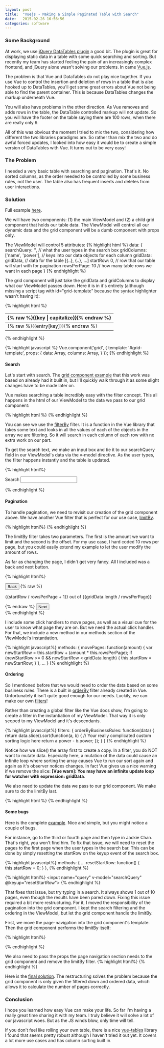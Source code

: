 ```yaml
---
layout: post
title:  "Vuejs - Making a Simple Paginated Table with Search"
date:   2015-02-26 16:56:56
categories: software
---
```

### Some Background
At work, we use [jQuery DataTables plugin][data-tables] a good bit. The plugin is great for displaying static data in a table with some quick searching and sorting. But recently my team has started feeling the pain of an increasingly complex frontend, and jQuery alone wasn't solving our problems. In came [Vue.js][vue-js].

The problem is that Vue and DataTables do not play nice together. If you use Vue to control the insertion and deletion of rows in a table that is also hooked up to DataTables, you'll get some great errors about Vue not being able to find the parent container. This is because DataTables changes the markup underneath Vue.

You will also have problems in the other direction. As Vue removes and adds rows in the table, the DataTable controlled markup will not update. So you will have the footer on the table saying there are 100 rows, when there are really only 9.

All of this was obvious the moment I tried to mix the two, considering how different the two libraries paradigms are. So rather than mix the two and do awful forced updates, I looked into how easy it would be to create a simple version of DataTables with Vue. It turns out to be very easy!

### The Problem
I needed a very basic table with searching and pagination. That's it. No sorted columns, as the order needed to be controlled by some business rules, not the user. The table also has frequent inserts and deletes from user interactions.


### Solution
Full example [here][fiddle-first-example].

We will have two components: (1) the main ViewModel and (2) a child grid component that holds our table data. The ViewModel will control all our dynamic data and the grid component will be a dumb component with props only.

The ViewModel will control 5 attributes:
{% highlight html %}
data: {
  searchQuery: '', 		  // what the user types in the search box
  gridColumns: ['name', 'power'], // keys into our data objects for each column
  gridData: gridData, 		  // data for the table [{..}, {..}, ...]
  startRow: 0, 			  // row that our table will start with for pagination
  rowsPerPage: 10 		  // how many table rows we want in each page
}
{% endhighlight %}

The grid component will just take the gridData and gridColumns to display what our ViewModel passes down. Here it is in it's entirety (although missing a script tag with id="grid-template" because the syntax highlighter wasn't having it):

{% highlight html %}
<table>
  <thead>
    <tr>
      <th v-for="key in columns">
        {% raw %}{{key | capitalize}}{% endraw %}
      </th>
    </tr>
  </thead>
  <tbody>
    <tr v-for="entry in data">
      <td v-for="key in columns">
        {% raw %}{{entry[key]}}{% endraw %}
      </td>
    </tr>
  </tbody>
</table>
{% endhighlight %}

{% highlight javascript %}
Vue.component('grid', {
  template: '#grid-template',
  props: {
    data: Array,
    columns: Array,
  }
});
{% endhighlight %}

#### Search
Let's start with search. The [grid component example][vue-js-grid-component] that this work was based on already had it built in, but I'll quickly walk through it as some slight changes have to be made later on.

Vue makes searching a table incredibly easy with the filter concept. This all happens in the html of our ViewModel to the data we pass to our grid component:

{% highlight html %}
<grid :data="gridData | filterBy searchQuery" :columns="gridColumns" />
{% endhighlight %}

You can see we use the [filterBy][vue-js-filter-by] filter. It is a function in the Vue library that takes some text and looks in all the values of each of the objects in the array we are filtering. So it will search in each column of each row with no extra work on our part.

To get the search text, we make an input box and tie it to our searchQuery field in our ViewModel's data via the v-model directive. As the user types, the filter happens instantly and the table is updated.

{% highlight html%}
<form id="search">
  Search
  <input name="query" v-model="searchQuery">
</form>
{% endhighlight %}

#### Pagination
To handle pagination, we need to revisit our creation of the grid component above. We have another Vue filter that is perfect for our use case, [limitBy][vue-js-limit-by].

{% highlight html%}
<grid :data="gridData | filterBy searchQuery | limitBy rowsPerPage startRow" :columns="gridColumns" />
{% endhighlight %}

The limitBy filter takes two parameters. The first is the amount we want to limit and the second is the offset. For my use case, I hard coded 10 rows per page, but you could easily extend my example to let the user modify the amount of rows.

As far as changing the page, I didn't get very fancy. All I included was a back and next button.

{% highlight html%}
<div id="page-navigation">
  <button @click=movePages(-1)>Back</button>
  {% raw %}<p>{{startRow / rowsPerPage + 1}} out of {{gridData.length / rowsPerPage}}</p>{% endraw %}
  <button @click=movePages(1)>Next</button>
</div>
{% endhighlight %}

I include some click handlers to move pages, as well as a visual cue for the user to know what page they are on. But we need the actual click handler. For that, we include a new method in our methods section of the ViewModel's instantiation.

{% highlight javascript%}
methods: {
  movePages: function(amount) {
    var newStartRow = this.startRow + (amount * this.rowsPerPage);
    if (newStartRow >= 0 && newStartRow < gridData.length) {
      this.startRow = newStartRow;
    }
  },
  ...
}
{% endhighlight %}

#### Ordering
So I mentioned before that we would need to order the data based on some business rules. There is a built in [orderBy][vue-js-order-by] filter already created in Vue. Unfortunately it isn't quite good enough for our needs. Luckily, we can make our own [filters][vue-js-custom-filters]!

Rather than creating a global filter like the Vue docs show, I'm going to create a filter in the instantiation of my ViewModel. That way it is only scoped to my ViewModel and it's descendants.

{% highlight javascript%}
filters: {
  orderByBusinessRules: function(data) {
    return data.slice().sort(function(a, b) {
      // Your really complicated custom sorting logic here
      return a.power - b.power;
    });
  }
}
{% endhighlight %}

Notice how we slice() the array first to create a copy. In a filter, you do NOT want to mutate data. Especially here, a mutation of the data could cause an infinite loop where sorting the array causes Vue to run our sort again and again as it's observer notices changes. In fact Vue gives us a nice warning if we remove the slice: **[Vue warn]: You may have an infinite update loop for watcher with expression: gridData**.

We also need to update the data we pass to our grid component. We make sure to do the limitBy last.

{% highlight html %}
<grid :data="gridData | orderByBusinessRules | filterBy searchQuery | limitBy rowsPerPage startRow" :columns="gridColumns">
{% endhighlight %}

#### Some bugs
Here is the complete [example][fiddle-first-example]. Nice and simple, but you might notice a couple of bugs.

For instance, go to the third or fourth page and then type in Jackie Chan. That's right, you won't find him. To fix that issue, we will need to reset the pages to the first page when the user types in the search bar. This can be done by simply resetting the startRow on the keyup event of the search box.

{% highlight javascript%}
methods: {
  ...
  resetStartRow: function() {
    this.startRow = 0;
  }
},
{% endhighlight %}

{% highlight html%}
<input name="query" v-model="searchQuery" @keyup="resetStartRow">
{% endhighlight %}

That fixes that issue, but try typing in a search. It always shows 1 out of 10 pages, even though the results have been pared down. Fixing this issue required a bit more restructuring. For it, I moved the responsibility of the pagination into the grid component. I kept the search filtering and the ordering in the ViewModel, but let the grid component handle the limitBy.

First, we move the page-navigation into the grid component's template. Then the grid component performs the limitBy itself:

{% highlight html%}
<tr v-for="entry in data | limitBy rowsPerPage startRow">
{% endhighlight %}

We also need to pass the props the page navigation section needs to the grid component and remove the limitBy filter.
{% highlight html%}
<grid :data="gridData | orderByBusinessRules | filterBy searchQuery" :columns="gridColumns" :move-pages="movePages" :start-row="startRow" :rows-per-page="rowsPerPage">
{% endhighlight %}

Here is the [final solution][fiddle-final-example]. The restructuring solves the problem because the grid component is only given the filtered down and ordered data, which allows it to calculate the number of pages correctly.

### Conclusion
I hope you learned how easy Vue can make your life. So far I'm having a really great time sharing it with my team. I truly believe it will solve a lot of our javascript woes. But as the JS winds blow, only time will tell.

If you don't feel like rolling your own table, there is a nice [vue-tables][vue-tables] library I found that seems pretty robust although I haven't tried it out yet. It covers a lot more use cases and has column sorting built in.

[data-tables]: https://www.datatables.net/ 
[vue-js]: http://vuejs.org/
[vue-js-grid-component]: http://vuejs.org/examples/grid-component.html
[vue-js-filter-by]: http://vuejs.org/api/#filterBy
[vue-js-limit-by]: http://vuejs.org/api/#limitBy
[vue-js-order-by]: http://vuejs.org/api/#orderBy
[vue-js-custom-filters]: http://vuejs.org/guide/custom-filter.html
[fiddle-first-example]: http://jsfiddle.net/ctlevi/65ug9tu0/1/
[fiddle-final-example]: http://jsfiddle.net/ctlevi/xbarpj1L/3/
[vue-tables]: https://github.com/matfish2/vue-tables
